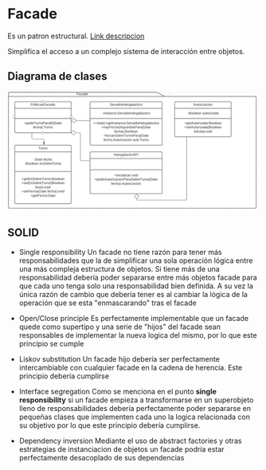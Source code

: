 # Facade
Es un patron estructural. [Link descripcion](https://sourcemaking.com/design_patterns/facade)

Simplifica el acceso a un complejo sistema de interacción entre objetos.

## Diagrama de clases
![UML](facade.jpg)

## SOLID

* Single responsibility
Un facade no tiene razón para tener más responsabilidades que la de simplificar una sola operación lógica entre una más compleja estructura de objetos. Si tiene más de una responsabilidad debería poder separarse entre más objetos facade para que cada uno tenga solo una responsabilidad bien definida. A su vez la única razón de cambio que debería tener es al cambiar la lógica de la operación que se esta "enmascarando" tras el facade

* Open/Close principle
Es perfectamente implementable que un facade quede como supertipo y una serie de "hijos" del facade sean responsables de implementar la nueva logica del mismo, por lo que este principio se cumple

* Liskov substitution
Un facade hijo debería ser perfectamente intercambiable con cualquier facade en la cadena de herencia. Este principio debería cumplirse

* Interface segregation
Como se menciona en el punto **single responsibility** si un facade empieza a transformarse en un superobjeto lleno de responsabilidades debería perfectamente poder separarse en pequeñas clases que implementen cada uno la logica relacionada con su objetivo por lo que este principio debería cumplirse.

* Dependency inversion
Mediante el uso de abstract factories y otras estrategias de instanciacion de objetos un facade podría estar perfectamente desacoplado de sus dependencias